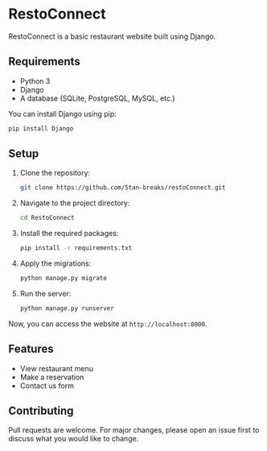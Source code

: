 
# RestoConnect

RestoConnect is a basic restaurant website built using Django.

## Requirements

- Python 3
- Django
- A database (SQLite, PostgreSQL, MySQL, etc.)

You can install Django using pip:
```bash
pip install Django
```

## Setup

1. Clone the repository:
    ```bash
    git clone https://github.com/Stan-breaks/restoConnect.git
    ```
2. Navigate to the project directory:
    ```bash
    cd RestoConnect
    ```
3. Install the required packages:
    ```bash
    pip install -r requirements.txt
    ```
4. Apply the migrations:
    ```bash
    python manage.py migrate
    ```
5. Run the server:
    ```bash
    python manage.py runserver
    ```

Now, you can access the website at `http://localhost:8000`.

## Features

- View restaurant menu
- Make a reservation
- Contact us form

## Contributing

Pull requests are welcome. For major changes, please open an issue first to discuss what you would like to change.
